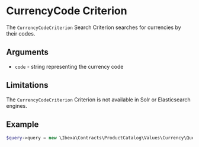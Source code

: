 # CurrencyCode Criterion

The `CurrencyCodeCriterion` Search Criterion searches for currencies by their codes.

## Arguments

- `code` - string representing the currency code

## Limitations

The `CurrencyCodeCriterion` Criterion is not available in Solr or Elasticsearch engines.

## Example

``` php
$query->query = new \Ibexa\Contracts\ProductCatalog\Values\Currency\Query\Criterion\CurrencyCodeCriterion('EUR');
```
